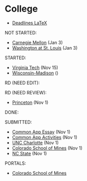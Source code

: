 # College

- [Deadlines LaTeX](deadlines.tex)

NOT STARTED:
- [Carnegie Mellon](carnegie-mellon.md) (Jan 3)
- [Washington at St. Louis](washington-at-st.-louis.md) (Jan 3)

STARTED:
- [Virginia Tech](virginia-tech.md) (Nov 15)
- [Wisconsin-Madison](wisconsin-madison.md) ()

RD (NEED EDIT):

RD (NEED REVIEW):
- [Princeton](princeton.md) (Nov 1)

DONE:

SUBMITTED:
- [Common App Essay](common-app-essay.md) (Nov 1)
- [Common App Activities](common-app-activities.md) (Nov 1)
- [UNC Charlotte](unc-charlotte.md) (Nov 1)
- [Colorado School of Mines](colorado-school-of-mines.md) (Nov 1)
- [NC State](nc-state.md) (Nov 1)

PORTALS:
- [Colorado School of Mines](https://apply.mines.edu/apply/status)
